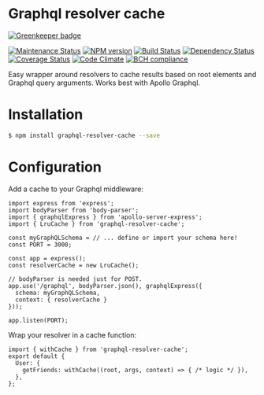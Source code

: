
Graphql resolver cache
==============================

[![Greenkeeper badge](https://badges.greenkeeper.io/Intellicode/graphql-resolver-cache.svg)](https://greenkeeper.io/)

[![Maintenance Status][status-image]][status-url] [![NPM version][npm-image]][npm-url] [![Build Status][travis-image]][travis-url] [![Dependency Status][deps-image]][deps-url] [![Coverage Status][coverage-image]][coverage-url] [![Code Climate][climate-image]][climate-url] [![BCH compliance][bettercode-image]][bettercode-url] 

Easy wrapper around resolvers to cache results based on root elements and Graphql query arguments. Works best with Apollo Graphql.

# Installation

```sh
$ npm install graphql-resolver-cache --save
```

# Configuration

Add a cache to your Graphql middleware:

```
import express from 'express';
import bodyParser from 'body-parser';
import { graphqlExpress } from 'apollo-server-express';
import { LruCache } from 'graphql-resolver-cache';

const myGraphQLSchema = // ... define or import your schema here!
const PORT = 3000;

const app = express();
const resolverCache = new LruCache();

// bodyParser is needed just for POST.
app.use('/graphql', bodyParser.json(), graphqlExpress({ 
  schema: myGraphQLSchema,
  context: { resolverCache }
}));

app.listen(PORT);
```

Wrap your resolver in a cache function:

```
import { withCache } from 'graphql-resolver-cache';
export default {
  User: {
    getFriends: withCache((root, args, context) => { /* logic */ }),
  },
};
```

[npm-url]: https://npmjs.org/package/graphql-resolver-cache
[npm-image]: http://img.shields.io/npm/v/graphql-resolver-cache.svg?style=flat-square

[travis-url]: https://travis-ci.org/Intellicode/graphql-resolver-cache
[travis-image]: http://img.shields.io/travis/Intellicode/graphql-resolver-cache/master.svg?style=flat-square

[deps-url]: https://david-dm.org/Intellicode/graphql-resolver-cache
[deps-image]: https://img.shields.io/david/dev/Intellicode/graphql-resolver-cache.svg?style=flat-square

[coverage-url]: https://coveralls.io/r/Intellicode/graphql-resolver-cache?branch=master
[coverage-image]: http://img.shields.io/coveralls/Intellicode/graphql-resolver-cache/master.svg?style=flat-square

[climate-url]: https://codeclimate.com/github/Intellicode/graphql-resolver-cache
[climate-image]: http://img.shields.io/codeclimate/github/Intellicode/graphql-resolver-cache.svg?style=flat-square

[status-url]: https://github.com/Intellicode/graphql-resolver-cache/pulse
[status-image]: http://img.shields.io/badge/status-maintained-brightgreen.svg?style=flat-square

[bettercode-image]: https://bettercodehub.com/edge/badge/Intellicode/graphql-resolver-cache
[bettercode-url]: https://bettercodehub.com

